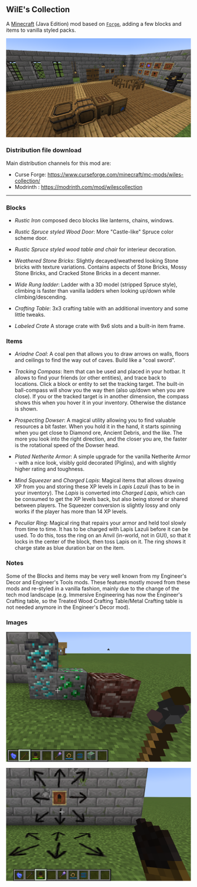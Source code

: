 
## WilE's Collection

A [Minecraft](https://minecraft.net) (Java Edition) mod based on
[`Forge`](http://www.minecraftforge.net/), adding a few blocks and
items to vanilla styled packs.

![](documentation/wilescollection-brief.png)

### Distribution file download

Main distribution channels for this mod are:

  - Curse Forge: https://www.curseforge.com/minecraft/mc-mods/wiles-collection/
  - Modrinth : https://modrinth.com/mod/wilescollection

----

### Blocks

- *Rustic Iron* composed deco blocks like lanterns, chains, windows.

- *Rustic Spruce styled Wood Door*: More "Castle-like" Spruce color scheme door.

- *Rustic Spruce styled wood table and chair* for interieur decoration.

- *Weathered Stone Bricks*: Slightly decayed/weathered looking Stone bricks with
  texture variations. Contains aspects of Stone Bricks, Mossy Stone Bricks, and
  Cracked Stone Bricks in a decent manner.

- *Wide Rung ladder*: Ladder with a 3D model (stripped Spruce style), climbing is
  faster than vanilla ladders when looking up/down while climbing/descending.

- *Crafting Table*: 3x3 crafting table with an additional inventory and some little
  tweaks.

- *Labeled Crate* A storage crate with 9x6 slots and a built-in item frame.

### Items

- *Ariadne Coal*: A coal pen that allows you to draw arrows on walls, floors
  and ceilings to find the way out of caves. Build like a "coal sword".

- *Tracking Compass*: Item that can be used and placed in your hotbar. It allows to find
  your friends (or other entities), and trace back to locations. Click a block or entity
  to set the tracking target. The built-in ball-compass will show you the way then (also
  up/down when you are close). If you or the tracked target is in another dimension, the
  compass shows this when you hover it in your inventory. Otherwise the distance is shown.

- *Prospecting Dowser*: A magical utility allowing you to find valuable resources a bit
  faster. When you hold it in the hand, it starts spinning when you get close to Diamond
  ore, Ancient Debris, and the like. The more you look into the right direction, and the
  closer you are, the faster is the rotational speed of the Dowser head.

- *Plated Netherite Armor*: A simple upgrade for the vanilla Netherite Armor - with a nice
  look, visibly gold decorated (Piglins), and with slightly higher rating and toughness.

- *Mind Squeezer* and *Charged Lapis*: Magical items that allows drawing XP from you
  and storing these XP levels in *Lapis Lazuli* (has to be in your inventory). The
  *Lapis* is converted into *Charged Lapis*, which can be consumed to get the XP levels
  back, but also being stored or shared between players. The Squeezer conversion is
  slightly lossy and only works if the player has more than 14 XP levels.

- *Peculiar Ring*: Magical ring that repairs your armor and held tool slowly from time to
  time. It has to be charged with Lapis Lazuli before it can be used. To do this, toss the
  ring on an Anvil (in-world, not in GUI), so that it locks in the center of the block,
  then toss Lapis on it. The ring shows it charge state as blue duration bar on the item.

### Notes

Some of the Blocks and items may be very well known from my Engineer's Decor and Engineer's
Tools mods. These features mostly moved from these mods and re-styled in a vanilla fashion,
mainly due to the change of the tech mod landscape (e.g. Immersive Engineering has now the
Engineer's Crafting table, so the Treated Wood Crafting Table/Metal Crafting table is not
needed anymore in the Engineer's Decor mod).

### Images

![](documentation/dowser.png)

![](documentation/ariadne-coal.png)

